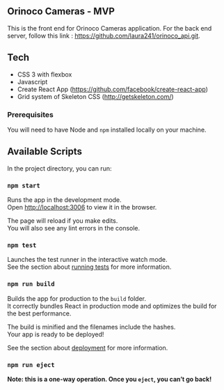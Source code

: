 ## Orinoco Cameras - MVP

This is the front end for Orinoco Cameras application. 
For the back end server, follow this link : https://github.com/laura241/orinoco_api.git.

## Tech

* CSS 3 with flexbox
* Javascript
* Create React App (https://github.com/facebook/create-react-app)
* Grid system of Skeleton CSS (http://getskeleton.com/)


### Prerequisites ###

You will need to have Node and `npm` installed locally on your machine.


## Available Scripts

In the project directory, you can run:

### `npm start`

Runs the app in the development mode.<br />
Open [http://localhost:3006](http://localhost:3006) to view it in the browser.

The page will reload if you make edits.<br />
You will also see any lint errors in the console.

### `npm test`

Launches the test runner in the interactive watch mode.<br />
See the section about [running tests](https://facebook.github.io/create-react-app/docs/running-tests) for more information.

### `npm run build`

Builds the app for production to the `build` folder.<br />
It correctly bundles React in production mode and optimizes the build for the best performance.

The build is minified and the filenames include the hashes.<br />
Your app is ready to be deployed!

See the section about [deployment](https://facebook.github.io/create-react-app/docs/deployment) for more information.

### `npm run eject`

**Note: this is a one-way operation. Once you `eject`, you can’t go back!**


